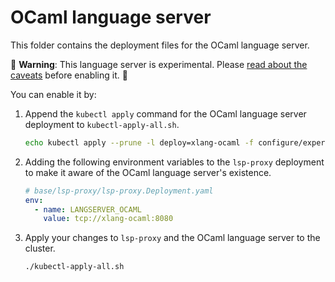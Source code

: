# OCaml language server

This folder contains the deployment files for the OCaml language server.

🚨 **Warning**: This language server is experimental. Please [read about the caveats](https://about.sourcegraph.com/docs/code-intelligence/experimental-language-servers/#caveats-of-experimental-language-servers) before enabling it. 🚨

You can enable it by:

1. Append the `kubectl apply` command for the OCaml language server deployment to `kubectl-apply-all.sh`.

   ```bash
   echo kubectl apply --prune -l deploy=xlang-ocaml -f configure/experimental/ocaml --recursive >> kubectl-apply-all.sh
   ```

2. Adding the following environment variables to the `lsp-proxy` deployment to make it aware of the OCaml language server's existence.

   ```yaml
   # base/lsp-proxy/lsp-proxy.Deployment.yaml
   env:
     - name: LANGSERVER_OCAML
       value: tcp://xlang-ocaml:8080
   ```

3. Apply your changes to `lsp-proxy` and the OCaml language server to the cluster.

   ```bash
   ./kubectl-apply-all.sh
   ```
